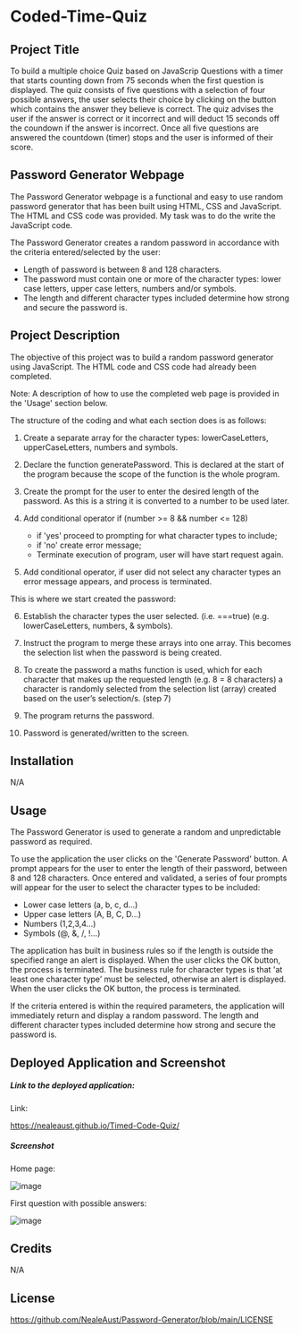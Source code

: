 # Coded-Time-Quiz

## Project Title

To build a multiple choice Quiz based on JavaScrip Questions with a timer that starts counting down from 75 seconds when the first question is displayed. The quiz consists of five questions with a selection of four possible answers, the user selects their choice by clicking on the button which contains the answer they believe is correct. The quiz advises the user if the answer is correct or it incorrect and will deduct 15 seconds off the coundown if the answer is incorrect.  Once all five questions are answered the countdown (timer) stops and the user is informed of their score.

## Password Generator Webpage

The Password Generator webpage is a functional and easy to use random password generator that has been built using HTML, CSS and JavaScript. The HTML and CSS code was provided. My task was to do the write the JavaScript code. 

The Password Generator creates a random password in accordance with the criteria entered/selected by the user:
- Length of password is between 8 and 128 characters.
- The password must contain one or more of the character types: lower case letters, upper case letters, numbers and/or symbols.
- The length and different character types included determine how strong and secure the password is.

## Project Description

The objective of this project was to build a random password generator using JavaScript. The HTML code and CSS code had already been completed.

Note: A description of how to use the completed web page is provided in the 'Usage' section below.

The structure of the coding and what each section does is as follows:

1. Create a separate array for the character types: lowerCaseLetters, upperCaseLetters, numbers and symbols.

2. Declare the function generatePassword. This is declared at the start of the program because the scope of the function is the whole program.

3. Create the prompt for the user to enter the desired length of the password. As this is a string it is converted to a number to be used later. 

4. Add conditional operator if (number >= 8 && number <= 128)
    - if 'yes' proceed to prompting for what character types to include;
    - if 'no' create error message;
    - Terminate execution of program, user will have start request again.

5. Add conditional operator, if user did not select any character types an error message appears, and process is terminated.

This is where we start created the password:

6. Establish the character types the user selected. (i.e. ===true) (e.g. lowerCaseLetters, numbers, & symbols).

7. Instruct the program to merge these arrays into one array. This becomes the selection list when the password is being created. 

8. To create the password a maths function is used, which for each character that makes up the requested length (e.g. 8 = 8 characters) a character is randomly selected from the selection list (array) created based on the user’s selection/s. (step 7)

9. The program returns the password.

10. Password is generated/written to the screen.

## Installation

N/A

## Usage

The Password Generator is used to generate a random and unpredictable password as required. 

To use the application the user clicks on the 'Generate Password' button. A prompt appears for the user to enter the length of their password, between 8 and 128 characters. Once entered and validated, a series of four prompts will appear for the user to select the character types to be included: 
- Lower case letters (a, b, c, d...)
- Upper case letters (A, B, C, D...)
- Numbers (1,2,3,4...)
- Symbols (@, &, /, !...)

The application has built in business rules so if the length is outside the specified range an alert is displayed. When the user clicks the OK button, the process is terminated. The business rule for character types is that 'at least one character type’ must be selected, otherwise an alert is displayed. When the user clicks the OK button, the process is terminated. 

If the criteria entered is within the required parameters, the application will immediately return and display a random password. The length and different character types included determine how strong and secure the password is.

## Deployed Application and Screenshot

##### Link to the deployed application:

Link: 

 https://nealeaust.github.io/Timed-Code-Quiz/


##### Screenshot

Home page:

![image](https://user-images.githubusercontent.com/115671306/209070501-5e2c8569-ebbf-4918-987b-2919a19d3443.png)

First question with possible answers:

![image](https://user-images.githubusercontent.com/115671306/209069186-e810b764-6b76-435a-b7e5-fbdde136be89.png)




## Credits

N/A

## License

https://github.com/NealeAust/Password-Generator/blob/main/LICENSE

